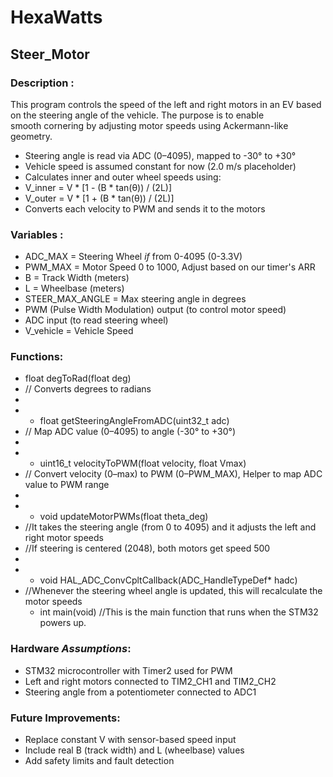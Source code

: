 # HexaWatts

## Steer_Motor
### Description :
This program controls the speed of the left and right motors in an EV
based on the steering angle of the vehicle. The purpose is to enable   
smooth cornering by adjusting motor speeds using Ackermann-like geometry.
* Steering angle is read via ADC (0–4095), mapped to -30° to +30°
* Vehicle speed is assumed constant for now (2.0 m/s placeholder)
* Calculates inner and outer wheel speeds using:
* V_inner = V * [1 - (B * tan(θ)) / (2L)]
* V_outer = V * [1 + (B * tan(θ)) / (2L)]
* Converts each velocity to PWM and sends it to the motors

### Variables :
 * ADC_MAX 	= Steering Wheel *if* from 0-4095 (0-3.3V)
 * PWM_MAX 	= Motor Speed 0 to 1000, Adjust based on our timer's ARR
 * B 		= Track Width (meters)
 * L		= Wheelbase (meters)
 * STEER_MAX_ANGLE = Max steering angle in degrees
 * PWM (Pulse Width Modulation) output (to control motor speed)
 * ADC input (to read steering wheel)
 * V_vehicle = Vehicle Speed
 
 ### Functions:
 *	float degToRad(float deg)
 *	// Converts degrees to radians
 *
 *	- float getSteeringAngleFromADC(uint32_t adc)
 *	// Map ADC value (0–4095) to angle (-30° to +30°)
 *
 *	- uint16_t velocityToPWM(float velocity, float Vmax)
 *	// Convert velocity (0–max) to PWM (0–PWM_MAX), Helper to map ADC value to PWM range
 *
 *	- void updateMotorPWMs(float theta_deg)	
 *	//It takes the steering angle (from 0 to 4095) and it adjusts the left and right motor speeds
 *	//If steering is centered (2048), both motors get speed 500
 *
 *	- void HAL_ADC_ConvCpltCallback(ADC_HandleTypeDef* hadc)
 *	//Whenever the steering wheel angle is updated, this will recalculate the motor speeds
 	- int main(void)
   	 //This is the main function that runs when the STM32 powers up.

### Hardware *Assumptions*:
- STM32 microcontroller with Timer2 used for PWM
- Left and right motors connected to TIM2_CH1 and TIM2_CH2
- Steering angle from a potentiometer connected to ADC1
 
### Future Improvements:
- Replace constant V with sensor-based speed input
- Include real B (track width) and L (wheelbase) values
- Add safety limits and fault detection
